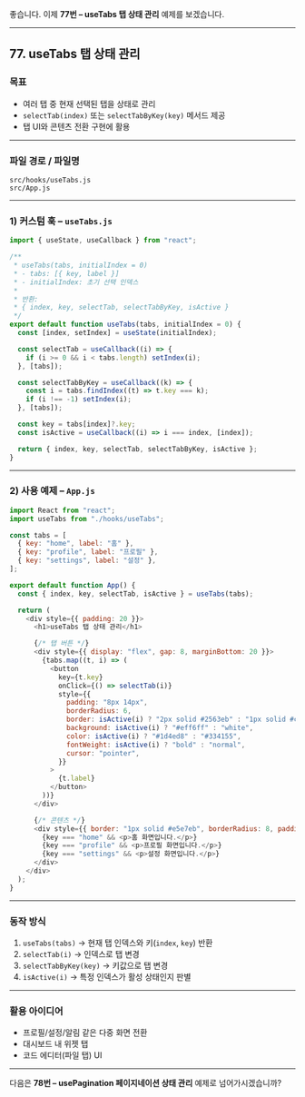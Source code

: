 좋습니다. 이제 **77번 – useTabs 탭 상태 관리** 예제를 보겠습니다.

---

## 77. useTabs 탭 상태 관리

### 목표

* 여러 탭 중 현재 선택된 탭을 상태로 관리
* `selectTab(index)` 또는 `selectTabByKey(key)` 메서드 제공
* 탭 UI와 콘텐츠 전환 구현에 활용

---

### 파일 경로 / 파일명

```
src/hooks/useTabs.js
src/App.js
```

---

### 1) 커스텀 훅 – `useTabs.js`

```javascript
import { useState, useCallback } from "react";

/**
 * useTabs(tabs, initialIndex = 0)
 * - tabs: [{ key, label }]
 * - initialIndex: 초기 선택 인덱스
 *
 * 반환:
 * { index, key, selectTab, selectTabByKey, isActive }
 */
export default function useTabs(tabs, initialIndex = 0) {
  const [index, setIndex] = useState(initialIndex);

  const selectTab = useCallback((i) => {
    if (i >= 0 && i < tabs.length) setIndex(i);
  }, [tabs]);

  const selectTabByKey = useCallback((k) => {
    const i = tabs.findIndex((t) => t.key === k);
    if (i !== -1) setIndex(i);
  }, [tabs]);

  const key = tabs[index]?.key;
  const isActive = useCallback((i) => i === index, [index]);

  return { index, key, selectTab, selectTabByKey, isActive };
}
```

---

### 2) 사용 예제 – `App.js`

```javascript
import React from "react";
import useTabs from "./hooks/useTabs";

const tabs = [
  { key: "home", label: "홈" },
  { key: "profile", label: "프로필" },
  { key: "settings", label: "설정" },
];

export default function App() {
  const { index, key, selectTab, isActive } = useTabs(tabs);

  return (
    <div style={{ padding: 20 }}>
      <h1>useTabs 탭 상태 관리</h1>

      {/* 탭 버튼 */}
      <div style={{ display: "flex", gap: 8, marginBottom: 20 }}>
        {tabs.map((t, i) => (
          <button
            key={t.key}
            onClick={() => selectTab(i)}
            style={{
              padding: "8px 14px",
              borderRadius: 6,
              border: isActive(i) ? "2px solid #2563eb" : "1px solid #cbd5e1",
              background: isActive(i) ? "#eff6ff" : "white",
              color: isActive(i) ? "#1d4ed8" : "#334155",
              fontWeight: isActive(i) ? "bold" : "normal",
              cursor: "pointer",
            }}
          >
            {t.label}
          </button>
        ))}
      </div>

      {/* 콘텐츠 */}
      <div style={{ border: "1px solid #e5e7eb", borderRadius: 8, padding: 16 }}>
        {key === "home" && <p>홈 화면입니다.</p>}
        {key === "profile" && <p>프로필 화면입니다.</p>}
        {key === "settings" && <p>설정 화면입니다.</p>}
      </div>
    </div>
  );
}
```

---

### 동작 방식

1. `useTabs(tabs)` → 현재 탭 인덱스와 키(`index`, `key`) 반환
2. `selectTab(i)` → 인덱스로 탭 변경
3. `selectTabByKey(key)` → 키값으로 탭 변경
4. `isActive(i)` → 특정 인덱스가 활성 상태인지 판별

---

### 활용 아이디어

* 프로필/설정/알림 같은 다중 화면 전환
* 대시보드 내 위젯 탭
* 코드 에디터(파일 탭) UI

---

다음은 **78번 – usePagination 페이지네이션 상태 관리** 예제로 넘어가시겠습니까?
